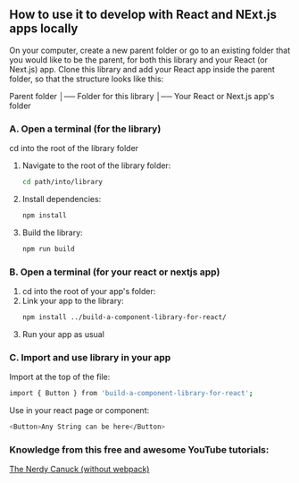 ## How to use it to develop with React and NExt.js apps locally

On your computer, create a new parent folder or go to an existing folder that you would like to be the parent, for both this library and your React (or Next.js) app. Clone this library and add your
React app inside the parent folder, so that the structure looks like this:

Parent folder │── Folder for this library │── Your React or Next.js app's folder

### **A. Open a terminal (for the library)**

cd into the root of the library folder

1. Navigate to the root of the library folder:
    ```sh
    cd path/into/library
    ```
2. Install dependencies:
    ```sh
    npm install
    ```
3. Build the library:
    ```sh
    npm run build
    ```

### **B. Open a terminal (for your react or nextjs app)**

1. cd into the root of your app's folder:
2. Link your app to the library:
    ```sh
    npm install ../build-a-component-library-for-react/
    ```
3. Run your app as usual

### **C. Import and use library in your app**

Import at the top of the file:

```sh
import { Button } from 'build-a-component-library-for-react';
```

Use in your react page or component:

```sh
<Button>Any String can be here</Button>
```

### Knowledge from this free and awesome YouTube tutorials:

[The Nerdy Canuck (without webpack)](https://www.youtube.com/watch?v=V_5ImTOmMh0)
